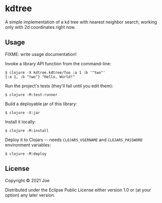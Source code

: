 # kdtree

A simple implementation of a kd tree with nearest neighbor search, working only with 2d coordinates right now.

## Usage

FIXME: write usage documentation!

Invoke a library API function from the command-line:

    $ clojure -X kdtree.kdtree/foo :a 1 :b '"two"'
    {:a 1, :b "two"} "Hello, World!"

Run the project's tests (they'll fail until you edit them):

    $ clojure -M:test:runner

Build a deployable jar of this library:

    $ clojure -X:jar

Install it locally:

    $ clojure -M:install

Deploy it to Clojars -- needs `CLOJARS_USERNAME` and `CLOJARS_PASSWORD` environment variables:

    $ clojure -M:deploy

## License

Copyright © 2021 Joe

Distributed under the Eclipse Public License either version 1.0 or (at
your option) any later version.
